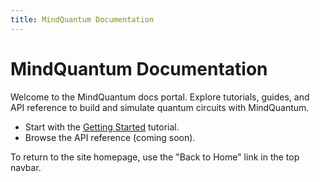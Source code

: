 ```yaml
---
title: MindQuantum Documentation
---
```


# MindQuantum Documentation

Welcome to the MindQuantum docs portal. Explore tutorials, guides, and API reference to build and simulate quantum circuits with MindQuantum.

- Start with the [Getting Started](content/getting-started.md) tutorial.
- Browse the API reference (coming soon).

To return to the site homepage, use the "Back to Home" link in the top navbar.

